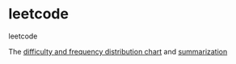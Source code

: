 leetcode
========

leetcode

The
[difficulty and frequency distribution chart](https://docs.google.com/spreadsheet/pub?key=0Aqt--%20wSNYfuxdGxQWVFsOGdVVWxQRlNUVXZTdEpOeEE&output=html)
and [summarization](http://www.cnblogs.com/feiling/p/3269195.html)
